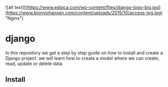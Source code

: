 ![alt text][(https://www.edgica.com/wp-content/files/django-logo-big.jpg](https://www.bjornjohansen.com/content/uploads/2015/10/access-log.jpg) "Nginx")
# django
In this repository we get a step by step guide on how to install and create a Django project. we will learn how to create a model where we can create, read, update or delete data

## Install
